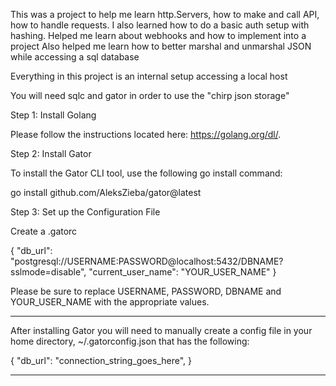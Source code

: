 This was a project to help me learn http.Servers, how to make and call API, how to handle requests. I also learned how to do a basic auth setup with hashing. 
Helped me learn about webhooks and how to implement into a project
Also helped me learn how to better marshal and unmarshal JSON while accessing a sql database

Everything in this project is an internal setup accessing a local host


You will need sqlc and gator in order to use the "chirp json storage"



Step 1: Install Golang

Please follow the instructions located here: https://golang.org/dl/.

Step 2: Install Gator

To install the Gator CLI tool, use the following go install command:

go install github.com/AleksZieba/gator@latest

Step 3: Set up the Configuration File

Create a .gatorc

{ "db_url": "postgresql://USERNAME:PASSWORD@localhost:5432/DBNAME?sslmode=disable", "current_user_name": "YOUR_USER_NAME" }

Please be sure to replace USERNAME, PASSWORD, DBNAME and YOUR_USER_NAME with the appropriate values.

--------------------------------


After installing Gator you will need to manually create a config file in your home directory, ~/.gatorconfig.json that has the following:

{
  "db_url": "connection_string_goes_here",
}

--------------------------------

